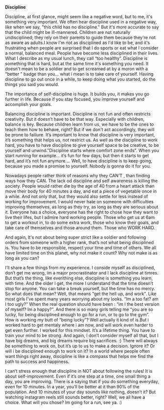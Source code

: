 **Discipline**

Discipline, at first glance, might seem like a negative word, but to me, it's something very important. ​We often hear discipline used in a negative way, like when we say, "this child has no discipline." But it's more accurate to say that the child might be ill-mannered. Children are not naturally undisciplined; they rely on their parents to guide them because they're not as aware as adults.I know I'm not as disciplined as I'd like to be, and it's frustrating when people are surprised that I do sports or eat what I consider a normal, balanced meal. People have become less disciplined in their lives. What I describe as my usual lunch, they call “too healthy”. Discipline is something that is hard, but at the same time it's something you need. It doesn't mean to be a soldier and to get screamed at by a moron with a "better " badge than you... what i mean is to take care of yourself. Having discipline to go out once in a while, to keep doing what you started, do the things you said you would. 

The importance of self-discipline is huge. It builds you, it makes you go further in life. Because if you stay focused, you improve yourself and accomplish your goals.  

Balancing discipline is important. Discipline is not fun and often restricts creativity. But it doesn’t have to be that way. Especially with children, balance is key. Because children learn from us, we have to be the ones to teach them how to behave, right? But if we don't act accordingly, they will be prone to failiure. It’s important to know that discipline is very important, it’s something that helps us, not restrict us. As well as the discipline to work hard, you have to have discipline to give yourself space to be creative, to be yourself and unwind."Discipline starts where comfort zone ends". When you start running for example… it’s fun for few days, but then it starts to get hard, and it’s not fun anymore…. Well, to have discipline is to keep going, because you made a promise to yourself. Nobody is gonna do it for you. 

Nowadays people rather think of reasons why they CAN’T , than finding ways how they CAN. The lack od discipline and self awareness is killing the society. People would rather die by the age of 40 from a heart attack than move their body for 40 minutes a day, and eat a piece of vegetable once in a while. And not only that, but they would also settle for less instead of working for improvement. I would never hate on someone with difficulties improving themselves, as long as they try, as long as they are serious about it. Everyone has a choice, everyone has the right to chose how they want to live their lifes, but I admire hard working people. Those who get us at 6am to get a workout in, to do some extra work, those who know their goals, and take care of themselves and those around them. Those who WORK HARD.  

And again, It's not about being super strict like a soldier and following orders from someone with a higher rank, that’s not what being disciplined is. You have to be responsible, respect your time and time of others. We all have limited time on this planet, why not make it count? Why not make is as long as you can? 


I’ll share a few things from my experience. I conside myself as disciplined, don’t get me wrong, im a major procrastinator and I lack discipline at timres. But that’s the thing, like everithing else, discipline is something you learn, with time. And the older I get, the more I understand that the time doesn’t stop for anyone. You can take a break yourself, but the time has no mercy. So what does that mean? Well, that means "get the hell up, and work". Like most girls I've spent many years worrying about my looks. “Im a too fat? am I too ugly?” When the real question should have been : “im I the best version of myself? Im a happy?”. And there is so many girls telling me “you are so lucky, for being disciplined enough to go for a run, or to go to the gym”. How is working my butt of “being lucky”? Well actually it kind of is.But i worked hard to get mentaly where i am now, and will work even harder to get even further. I worked for this mindset. It’s a lifetime thing. You have to train your mind to be strong. And again, I don’t consider myself all that, but I have big dreams, and big dreams require big sacrifices. :) There will always be something to work on, but it’s up to us to make a decision. Ignore it? Or will i be disciplined enough to work on it? In a world where people often want things right away, discipline is like a compass that helps me find the path to success and happiness.


I can’t stress enough that discipline in NOT about following the rules! It is about self-improvement. Even if it’s one step at a time, one small thing a day, you are improving. There is a saying that  if you do something everyday, even for 10 minutes. In a year, you’ll be better at it than 90% of the population. And 10 minutes of your day sounds like nothing, doesn’t it? But watching instagram reels still sounds better, right? Well, we all have a choice. What will you chose? Im going for a run, see ya. :)

